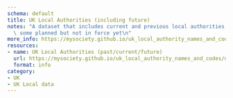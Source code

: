 ```yaml
---
schema: default
title: UK Local Authorities (including future)
notes: "A dataset that includes current and previous local authorities, as well as\
  \ some planned but not in force yet\n"
more_info: https://mysociety.github.io/uk_local_authority_names_and_codes/datasets/uk_la_future/latest
resources:
- name: UK Local Authorities (past/current/future)
  url: https://mysociety.github.io/uk_local_authority_names_and_codes/datasets/uk_la_future/latest
  format: info
category:
- UK
- UK Local data
---
```

